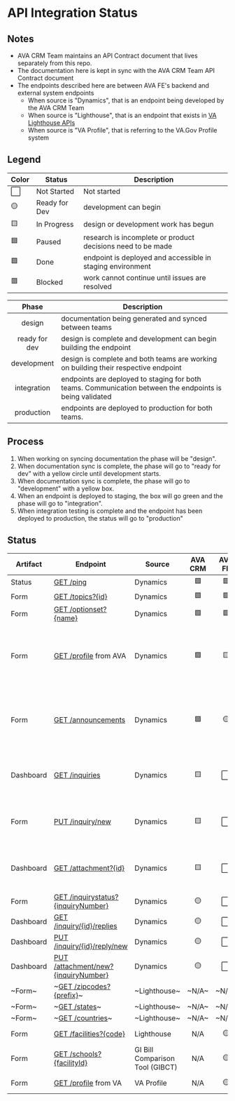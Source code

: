 # API Integration Status

## Notes
* AVA CRM Team maintains an API Contract document that lives separately from this repo.
* The documentation here is kept in sync with the AVA CRM Team API Contract document
* The endpoints described here are between AVA FE's backend and external system endpoints
    *  When source is "Dynamics", that is an endpoint being developed by the AVA CRM Team
    *  When source is "Lighthouse", that is an endpoint that exists in [VA Lighthouse APIs](https://developer.va.gov/explore)
    *  When source is "VA Profile", that is referring to the VA.Gov Profile system

## Legend

|Color | Status | Description |
|---|---|---|
⬜ | Not Started | Not started |
🟡 | Ready for Dev | development can begin |
🟨 | In Progress | design or development work has begun |
🟦 | Paused | research is incomplete or product decisions need to be made |
🟩 | Done | endpoint is deployed and accessible in staging environment |
🟥 | Blocked | work cannot continue until issues are resolved |



| Phase | Description |
|:---:|---|
| design | documentation being generated and synced between teams | 
| ready for dev | design is complete and development can begin building the endpoint |
| development | design is complete and both teams are working on building their respective endpoint |
| integration | endpoints are deployed to staging for both teams. Communication between the endpoints is being validated |
| production | endpoints are deployed to production for both teams. |

## Process
1) When working on syncing documentation the phase will be "design".
2) When documentation sync is complete, the phase will go to "ready for dev" with a yellow circle until development starts.
3) When documentation sync is complete, the phase will go to "development" with a yellow box.
4) When an endpoint is deployed to staging, the box will go green and the phase will go to "integration".
5) When integration testing is complete and the endpoint has been deployed to production, the status will go to "production"

## Status

| Artifact | Endpoint | Source | AVA CRM | AVA FE | Phase | Notes |
|---|---|---|:---:|:---:|---|---|
Status | [GET /ping](crm_api/Status_Ping.md) | Dynamics | 🟩 | 🟩 | integration |  | 
Form | [GET /topics?{id}](crm_api/Form_GetTopics.md) | Dynamics | 🟩 | 🟩 | integration |  | 
Form | [GET /optionset?{name}](crm_api/Form_GetOptionSet.md) | Dynamics | 🟩 | 🟩 | integration | | 
Form | [GET /profile](crm_api/AVA_Profile.md) from AVA | Dynamics | 🟩 | 🟨 | development | CRM has handed off to AVA VA.gov team | 
Form | [GET /announcements](crm_api/Form_RetrieveAnnouncements.md) | Dynamics | 🟩 | 🟡 | ready for dev | CRM has handed off to AVA VA.gov team | 
Dashboard | [GET /inquiries](crm_api/Dashboard_RetrieveInquiries.md) | Dynamics | 🟨 | ⬜ | development | CRM Actively working this endpoint | 
Form | [PUT /inquiry/new](crm_api/Form_SubmitInquiry.md)  | Dynamics | 🟨 | ⬜ | development | CRM Actively working this endpoint |  
Dashboard | [GET /attachment?{id}](crm_api/Dashboard_GetAttachment.md) | Dynamics | 🟨 | ⬜ | development | CRM Actively working this endpoint | 
Form | [GET /inquirystatus?{inquiryNumber}](crm_api/Form_GetInquiryStatus.md) | Dynamics | 🟡 | ⬜ | ready for dev | | 
Dashboard | [GET /inquiry/{id}/replies](crm_api/Dashboard_RetrieveReplies.md) | Dynamics | 🟡 | ⬜ | ready for dev | |
Dashboard | [PUT /inquiry/{id}/reply/new](crm_api/Dashboard_SubmitAReply.md) | Dynamics | 🟡 | ⬜ | ready for dev |  | 
Dashboard | [PUT /attachment/new?{inquiryNumber}](crm_api/Dashboard_UploadFile.md) | Dynamics | 🟡 | ⬜ | ready for dev |  | 
~Form~ | ~[GET /zipcodes?{prefix}](lighthouse/Form_ZipCodes.md)~ | ~Lighthouse~ | ~N/A~ | ~N/A~ | obsolete |  | 
~Form~ | ~[GET /states](lighthouse/Form_States.md)~ | ~Lighthouse~ | ~N/A~ | ~N/A~ | obsolete | |  
~Form~ | ~[GET /countries](lighthouse/Form_GetCountries.md)~ | ~Lighthouse~ | ~N/A~ | ~N/A~ | obsolete | | 
Form | [GET /facilities?{code}](lighthouse/Form_MedicalFacilities.md)  | Lighthouse | N/A | 🟡 | ready for dev |  | 
Form | [GET /schools?{facilityId}](crm_api/Form_SchoolFacilityCodes.md) | GI Bill Comparison Tool (GIBCT) | N/A | 🟡 | ready for dev |  | 
Form | [GET /profile](va_profile/profile_processes.md) from VA | VA Profile | N/A | 🟡 | ready for dev | ?? | 

